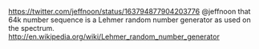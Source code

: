 https://twitter.com/jeffnoon/status/163794877904203776 @jeffnoon that 64k number sequence is a Lehmer random number generator as used on the spectrum. http://en.wikipedia.org/wiki/Lehmer_random_number_generator